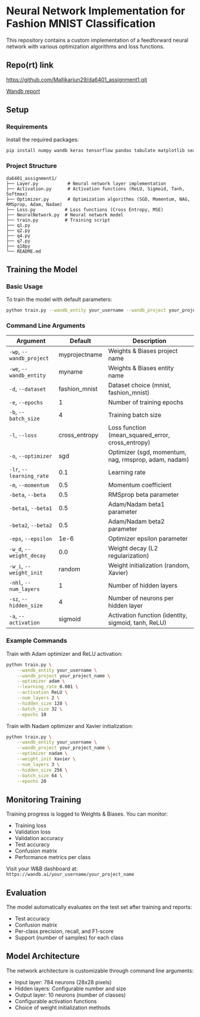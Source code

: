 # Neural Network Implementation for Fashion MNIST Classification

This repository contains a custom implementation of a feedforward neural network with various optimization algorithms and loss functions.

## Repo(rt) link
https://github.com/Mallikarjun29/da6401_assignment1.git

[Wandb report](https://wandb.ai/da24s009-indiam-institute-of-technology-madras/sweep_experiment_final/reports/da24s009-s-Assignment-1--VmlldzoxMTgzMzc0Nw?accessToken=ebnkhxglng1r6va8v12rm2t43nxjc2pm0dmd2jbhe7vte0iwglk9ucu9sghe4xrb)

## Setup

### Requirements

Install the required packages:

```bash
pip install numpy wandb keras tensorflow pandas tabulate matplotlib seaborn
```

### Project Structure

```
da6401_assignment1/
├── Layer.py           # Neural network layer implementation
├── Activation.py      # Activation functions (ReLU, Sigmoid, Tanh, Softmax)
├── Optimizer.py       # Optimization algorithms (SGD, Momentum, NAG, RMSprop, Adam, Nadam)
├── Loss.py           # Loss functions (Cross Entropy, MSE)
├── NeuralNetwork.py  # Neural network model
├── train.py          # Training script
├── q1.py
├── q2.py
├── q4.py
├── q7.py
├── q18py
└── README.md

```

## Training the Model

### Basic Usage

To train the model with default parameters:

```bash
python train.py --wandb_entity your_username --wandb_project your_project_name
```

### Command Line Arguments

| Argument | Default | Description |
|----------|---------|-------------|
| `-wp`, `--wandb_project` | myprojectname | Weights & Biases project name |
| `-we`, `--wandb_entity` | myname | Weights & Biases entity name |
| `-d`, `--dataset` | fashion_mnist | Dataset choice (mnist, fashion_mnist) |
| `-e`, `--epochs` | 1 | Number of training epochs |
| `-b`, `--batch_size` | 4 | Training batch size |
| `-l`, `--loss` | cross_entropy | Loss function (mean_squared_error, cross_entropy) |
| `-o`, `--optimizer` | sgd | Optimizer (sgd, momentum, nag, rmsprop, adam, nadam) |
| `-lr`, `--learning_rate` | 0.1 | Learning rate |
| `-m`, `--momentum` | 0.5 | Momentum coefficient |
| `-beta`, `--beta` | 0.5 | RMSprop beta parameter |
| `-beta1`, `--beta1` | 0.5 | Adam/Nadam beta1 parameter |
| `-beta2`, `--beta2` | 0.5 | Adam/Nadam beta2 parameter |
| `-eps`, `--epsilon` | 1e-6 | Optimizer epsilon parameter |
| `-w_d`, `--weight_decay` | 0.0 | Weight decay (L2 regularization) |
| `-w_i`, `--weight_init` | random | Weight initialization (random, Xavier) |
| `-nhl`, `--num_layers` | 1 | Number of hidden layers |
| `-sz`, `--hidden_size` | 4 | Number of neurons per hidden layer |
| `-a`, `--activation` | sigmoid | Activation function (identity, sigmoid, tanh, ReLU) |

### Example Commands

Train with Adam optimizer and ReLU activation:
```bash
python train.py \
    --wandb_entity your_username \
    --wandb_project your_project_name \
    --optimizer adam \
    --learning_rate 0.001 \
    --activation ReLU \
    --num_layers 2 \
    --hidden_size 128 \
    --batch_size 32 \
    --epochs 10
```

Train with Nadam optimizer and Xavier initialization:
```bash
python train.py \
    --wandb_entity your_username \
    --wandb_project your_project_name \
    --optimizer nadam \
    --weight_init Xavier \
    --num_layers 3 \
    --hidden_size 256 \
    --batch_size 64 \
    --epochs 20
```

## Monitoring Training

Training progress is logged to Weights & Biases. You can monitor:
- Training loss
- Validation loss
- Validation accuracy
- Test accuracy
- Confusion matrix
- Performance metrics per class

Visit your W&B dashboard at: `https://wandb.ai/your_username/your_project_name`

## Evaluation

The model automatically evaluates on the test set after training and reports:
- Test accuracy
- Confusion matrix
- Per-class precision, recall, and F1-score
- Support (number of samples) for each class

## Model Architecture

The network architecture is customizable through command line arguments:
- Input layer: 784 neurons (28x28 pixels)
- Hidden layers: Configurable number and size
- Output layer: 10 neurons (number of classes)
- Configurable activation functions
- Choice of weight initialization methods
